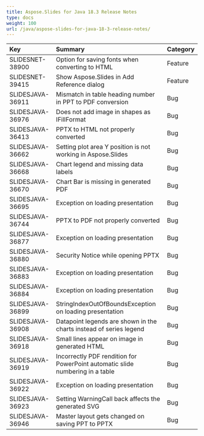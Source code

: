 ```yaml
---
title: Aspose.Slides for Java 18.3 Release Notes
type: docs
weight: 100
url: /java/aspose-slides-for-java-18-3-release-notes/
---
```


|**Key**|**Summary**|**Category**|
| :- | :- | :- |
|SLIDESNET-38900|Option for saving fonts when converting to HTML|Feature|
|SLIDESNET-39415|Show Aspose.Slides in Add Reference dialog|Feature|
|SLIDESJAVA-36911|Mismatch in table heading number in PPT to PDF conversion|Bug|
|SLIDESJAVA-36976|Does not add image in shapes as IFillFormat|Bug|
|SLIDESJAVA-36413|PPTX to HTML not properly converted|Bug|
|SLIDESJAVA-36662|Setting plot area Y position is not working in Aspose.Slides|Bug|
|SLIDESJAVA-36668|Chart legend and missing data labels|Bug|
|SLIDESJAVA-36670|Chart Bar is missing in generated PDF|Bug|
|SLIDESJAVA-36695|Exception on loading presentation|Bug|
|SLIDESJAVA-36744|PPTX to PDF not properly converted|Bug|
|SLIDESJAVA-36877|Exception on loading presentation|Bug|
|SLIDESJAVA-36880|Security Notice while opening PPTX|Bug|
|SLIDESJAVA-36883|Exception on loading presentation|Bug|
|SLIDESJAVA-36884|Exception on loading presentation|Bug|
|SLIDESJAVA-36899|StringIndexOutOfBoundsException on loading presentation|Bug|
|SLIDESJAVA-36908|Datapoint legends are shown in the charts instead of series legend|Bug|
|SLIDESJAVA-36918|Small lines appear on image in generated HTML|Bug|
|SLIDESJAVA-36919|Incorrectly PDF rendition for PowerPoint automatic slide numbering in a table|Bug|
|SLIDESJAVA-36922|Exception on loading presentation|Bug|
|SLIDESJAVA-36923|Setting WarningCall back affects the generated SVG|Bug|
|SLIDESJAVA-36946|Master layout gets changed on saving PPT to PPTX|Bug|

